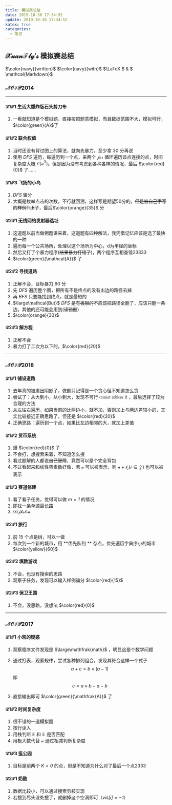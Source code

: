 ```yaml
---
title: 模拟赛总结
date: 2019-10-30 17:34:52
update: 2019-10-30 17:34:52
katex: true
categories:
  - 笔记
---
```


## $\mathcal{XuanFly's}$ 模拟赛总结

$\color{navy}{written}$ $\color{navy}{with}$ $\LaTeX $ $\&$ $ \mathcal{Markdown}$

### $\mathcal{NOIP2014}$
-------------
#### $\mathcal{D1T1}$ 生活大爆炸版石头剪刀布

1. 一看就知道是个模拟题，直接按照题意模拟，而且数据范围不大，模拟可行，$\color{green}{A}$了

#### $\mathcal{D1T2}$ 联合权值

1. 当时还没有背过图上的算法，就向先暴力，至少拿 $30$ 分再说
2. 使用 $DFS$ 遍历，每遍历到一个点，来两个 $\mathcal{for}$ 循环遍历该点连接的点，时间复杂度大概 $\mathcal{O(n^3)}$。但是因为没有考虑到各种各样的情况，最后 $\color{red}{0}$ 了……

#### $\mathcal{D1T3}$ 飞扬的小鸟

1. $DFS$ 骗分
2. 大概是枚举点击的次数，不行就回溯，这样写是期望50分的，~~但是被自己手写的样例TLE了~~，最后$\color{orange}{35}$ 分

#### $\mathcal{D2T1}$ 无线网络发射器选址

1. 这道题以前当做例题讲来着，这道题有四种解法，我凭借记忆应该是选了最快的一种
2. 遍历每一个公共场所，处理以这个场所为中心，d为半径的坐标
3. 然后又打了个暴力程序(~~结果暴力打错了~~)，两个程序互相查错23333
4. $\color{green}{\mathcal{A}}$ 了

#### $\mathcal{D2T2}$ 寻找道路

1. 正解不会，目标暴力 $60$ 分
2. 先 $DFS$ 遍历整个图，把所有不是终点的没有出边的路径去掉
3. 再 $BFS$ 只要能找到终点，就是最短的
4. $\large\mathcal{But}$ $DFS$ ~~是有极限的~~不应该把路径全删了，应该只删一条边，其他的还可能会用到(~~读错题~~)
5. $\color{orange}{30}$

#### $\mathcal{D2T3}$ 解方程

1. 正解不会
2. 暴力打了二次方以下的，$\color{red}{20}$

---------------------------------

### $\mathcal{NOIP2018}$

#### $\mathcal{D1T1}$ 铺设道路

1. 去年真的被虐出阴影了，做题只记得是一个贪心但不知道怎么贪
2. 尝试了：从大到小，从小到大，发现不可行 $\mathfrak{cannot}$ $\mathfrak{achieve}$ $\mathfrak{it}$ ，最后选择了较为合理的方法
3. 从左往右遍历，如果当前的比两边小，就不加，否则加上与两边差较小的，其实比较接近正确思路了，但还是 $\color{red}{20}$ 
4. 正确思路：遍历到一个点，如果比左边相邻的大，就加上差值

#### $\mathcal{D1T2}$ 货币系统

1. 爆 $\color{red}{0}$ 了
2. 不会打，想搜索来着，不知道怎么搜
3. 看过题解的人都说~~自己智障~~，竟然可以是个完全背包
4. 不过看起来和线性筛素数好像，若 $\mathcal{a}$ 可以被表示，则 $\mathcal{a+b_i (i\in Z)}$  也可以被表示 

#### $\mathcal{D1T3}$ 赛道修建

1. 看了看子任务，觉得可以做 $\mathit{m = 1}$ 的情况
2. 即找一条单源最长路
3. $\mathcal{Dijkstra}$ 

#### $\mathcal{D2T1}$ 旅行

1. 前 $15$ 个点是树，可以一做
2. 每次到一个新的城市，用 **优先队列 ** 存点，优先遍历字典序小的城市 $\color{yellow}{60}$ 

#### $\mathcal{D2T2}$ 填数游戏

1. 不会，也没有搜索的思路
2. 观察子任务，发现可以输入样例骗分 $\color{red}{15}$ 

#### $\mathcal{D2T3}$ 保卫王国

1. 不会，没思路，没想法 $\color{red}{0}$ 

----------------------------

### $\mathcal{NOIP2017}$

#### $\mathcal{D1T1}$ 小凯的疑惑

1. 观察程序文件发现是 $\large\mathfrak{math}$ ，明显这是个数学问题

2. 通过打表，观察规律，尝试各种排列组合，发现其符合这样一个式子
   $$
   a + c = b \times (a - 1)
   $$
   即
   $$
   c = a \times b - a - b
   $$

3. 直接输出即可 $\color{green}{\mathfrak{A}}$ 了

#### $\mathcal{D1T2}$ 时间复杂度

1. 很不错的一道模拟题
2. 按行读入
3. 用栈判断 $\mathbb{F}$ 和 $\mathbb{E}$ 是否匹配
4. 用极大数代替 $\mathcal{n}$ 通过相减判断复杂度

#### $\mathcal{D1T3}$ 逛公园

1. 目标是前两个 $\mathit{K = 0}$ 的点，但是不知道为什么对了最后一个点2333

#### $\mathcal{D2T1}$ 奶酪

1. 数据比较小，可以通过搜索剪枝实现
2. 若搜到尽头没处搜了，就删掉这个空洞即可（$\mathit{vis[i] = -1}$）